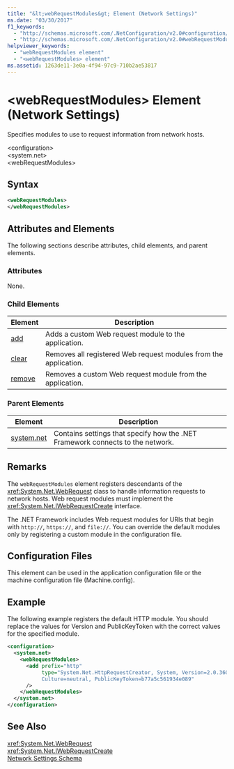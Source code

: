 ```yaml
---
title: "&lt;webRequestModules&gt; Element (Network Settings)"
ms.date: "03/30/2017"
f1_keywords: 
  - "http://schemas.microsoft.com/.NetConfiguration/v2.0#configuration/system.net/webRequestModules"
  - "http://schemas.microsoft.com/.NetConfiguration/v2.0#webRequestModules"
helpviewer_keywords: 
  - "webRequestModules element"
  - "<webRequestModules> element"
ms.assetid: 1263de11-3e0a-4f94-97c9-710b2ae53817
---
```

# &lt;webRequestModules&gt; Element (Network Settings)
Specifies modules to use to request information from network hosts.  
  
 \<configuration>  
\<system.net>  
\<webRequestModules>  
  
## Syntax  
  
```xml  
<webRequestModules>   
</webRequestModules>  
```  
  
## Attributes and Elements  
 The following sections describe attributes, child elements, and parent elements.  
  
### Attributes  
 None.  
  
### Child Elements  
  
|**Element**|**Description**|  
|-----------------|---------------------|  
|[add](../../../../../docs/framework/configure-apps/file-schema/network/add-element-for-webrequestmodules-network-settings.md)|Adds a custom Web request module to the application.|  
|[clear](../../../../../docs/framework/configure-apps/file-schema/network/clear-element-for-webrequestmodules-network-settings.md)|Removes all registered Web request modules from the application.|  
|[remove](../../../../../docs/framework/configure-apps/file-schema/network/remove-element-for-webrequestmodules-network-settings.md)|Removes a custom Web request module from the application.|  
  
### Parent Elements  
  
|**Element**|**Description**|  
|-----------------|---------------------|  
|[system.net](../../../../../docs/framework/configure-apps/file-schema/network/system-net-element-network-settings.md)|Contains settings that specify how the .NET Framework connects to the network.|  
  
## Remarks  
 The `webRequestModules` element registers descendants of the <xref:System.Net.WebRequest> class to handle information requests to network hosts. Web request modules must implement the <xref:System.Net.IWebRequestCreate> interface.  
  
 The .NET Framework includes Web request modules for URIs that begin with `http://`, `https://`, and `file://`. You can override the default modules only by registering a custom module in the configuration file.  
  
## Configuration Files  
 This element can be used in the application configuration file or the machine configuration file (Machine.config).  
  
## Example  
 The following example registers the default HTTP module. You should replace the values for Version and PublicKeyToken with the correct values for the specified module.  
  
```xml  
<configuration>  
  <system.net>  
    <webRequestModules>  
      <add prefix="http"  
           type="System.Net.HttpRequestCreator, System, Version=2.0.3600.0,  
           Culture=neutral, PublicKeyToken=b77a5c561934e089"  
      />  
    </webRequestModules>  
  </system.net>  
</configuration>  
```  
  
## See Also  
 <xref:System.Net.WebRequest>  
 <xref:System.Net.IWebRequestCreate>  
 [Network Settings Schema](../../../../../docs/framework/configure-apps/file-schema/network/index.md)
